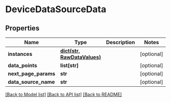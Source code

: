 # DeviceDataSourceData

## Properties
Name | Type | Description | Notes
------------ | ------------- | ------------- | -------------
**instances** | [**dict(str, RawDataValues)**](RawDataValues.md) |  | [optional] 
**data_points** | **list[str]** |  | [optional] 
**next_page_params** | **str** |  | [optional] 
**data_source_name** | **str** |  | [optional] 

[[Back to Model list]](../README.md#documentation-for-models) [[Back to API list]](../README.md#documentation-for-api-endpoints) [[Back to README]](../README.md)

